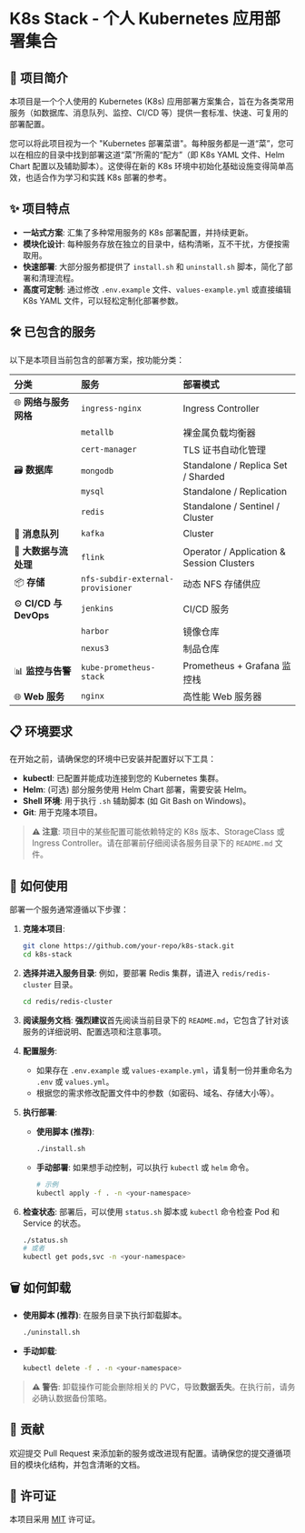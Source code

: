 # K8s Stack - 个人 Kubernetes 应用部署集合

## 🚀 项目简介

本项目是一个个人使用的 Kubernetes (K8s) 应用部署方案集合，旨在为各类常用服务（如数据库、消息队列、监控、CI/CD 等）提供一套标准、快速、可复用的部署配置。

您可以将此项目视为一个 "Kubernetes 部署菜谱"。每种服务都是一道“菜”，您可以在相应的目录中找到部署这道“菜”所需的“配方”（即 K8s YAML 文件、Helm Chart 配置以及辅助脚本）。这使得在新的 K8s 环境中初始化基础设施变得简单高效，也适合作为学习和实践 K8s 部署的参考。

## ✨ 项目特点

*   **一站式方案**: 汇集了多种常用服务的 K8s 部署配置，并持续更新。
*   **模块化设计**: 每种服务存放在独立的目录中，结构清晰，互不干扰，方便按需取用。
*   **快速部署**: 大部分服务都提供了 `install.sh` 和 `uninstall.sh` 脚本，简化了部署和清理流程。
*   **高度可定制**: 通过修改 `.env.example` 文件、`values-example.yml` 或直接编辑 K8s YAML 文件，可以轻松定制化部署参数。

## 🛠️ 已包含的服务

以下是本项目当前包含的部署方案，按功能分类：

| 分类 | 服务 | 部署模式 |
| :--- | :--- | :--- |
| 🌐 **网络与服务网格** | `ingress-nginx` | Ingress Controller |
| | `metallb` | 裸金属负载均衡器 |
| | `cert-manager` | TLS 证书自动化管理 |
| 🗃️ **数据库** | `mongodb` | Standalone / Replica Set / Sharded |
| | `mysql` | Standalone / Replication |
| | `redis` | Standalone / Sentinel / Cluster |
| 🐘 **消息队列** | `kafka` | Cluster |
| 🌊 **大数据与流处理** | `flink` | Operator / Application & Session Clusters |
| 📦 **存储** | `nfs-subdir-external-provisioner` | 动态 NFS 存储供应 |
| ⚙️ **CI/CD 与 DevOps** | `jenkins` | CI/CD 服务 |
| | `harbor` | 镜像仓库 |
| | `nexus3` | 制品仓库 |
| 📊 **监控与告警** | `kube-prometheus-stack` | Prometheus + Grafana 监控栈 |
| 🌐 **Web 服务** | `nginx` | 高性能 Web 服务器 |

## 📋 环境要求

在开始之前，请确保您的环境中已安装并配置好以下工具：

*   **kubectl**: 已配置并能成功连接到您的 Kubernetes 集群。
*   **Helm**: (可选) 部分服务使用 Helm Chart 部署，需要安装 Helm。
*   **Shell 环境**: 用于执行 `.sh` 辅助脚本 (如 Git Bash on Windows)。
*   **Git**: 用于克隆本项目。

> **⚠️ 注意**: 项目中的某些配置可能依赖特定的 K8s 版本、StorageClass 或 Ingress Controller。请在部署前仔细阅读各服务目录下的 `README.md` 文件。

## 📖 如何使用

部署一个服务通常遵循以下步骤：

1.  **克隆本项目**:
    ```bash
    git clone https://github.com/your-repo/k8s-stack.git
    cd k8s-stack
    ```

2.  **选择并进入服务目录**:
    例如，要部署 Redis 集群，请进入 `redis/redis-cluster` 目录。
    ```bash
    cd redis/redis-cluster
    ```

3.  **阅读服务文档**:
    **强烈建议**首先阅读当前目录下的 `README.md`，它包含了针对该服务的详细说明、配置选项和注意事项。

4.  **配置服务**:
    *   如果存在 `.env.example` 或 `values-example.yml`，请复制一份并重命名为 `.env` 或 `values.yml`。
    *   根据您的需求修改配置文件中的参数（如密码、域名、存储大小等）。

5.  **执行部署**:
    *   **使用脚本 (推荐)**:
        ```bash
        ./install.sh
        ```
    *   **手动部署**:
        如果想手动控制，可以执行 `kubectl` 或 `helm` 命令。
        ```bash
        # 示例
        kubectl apply -f . -n <your-namespace>
        ```

6.  **检查状态**:
    部署后，可以使用 `status.sh` 脚本或 `kubectl` 命令检查 Pod 和 Service 的状态。
    ```bash
    ./status.sh
    # 或者
    kubectl get pods,svc -n <your-namespace>
    ```

## 🗑️ 如何卸载

*   **使用脚本 (推荐)**:
    在服务目录下执行卸载脚本。
    ```bash
    ./uninstall.sh
    ```
*   **手动卸载**:
    ```bash
    kubectl delete -f . -n <your-namespace>
    ```
> **⚠️ 警告**: 卸载操作可能会删除相关的 PVC，导致**数据丢失**。在执行前，请务必确认数据备份策略。

## 🤝 贡献

欢迎提交 Pull Request 来添加新的服务或改进现有配置。请确保您的提交遵循项目的模块化结构，并包含清晰的文档。

## 📄 许可证

本项目采用 [MIT](LICENSE) 许可证。